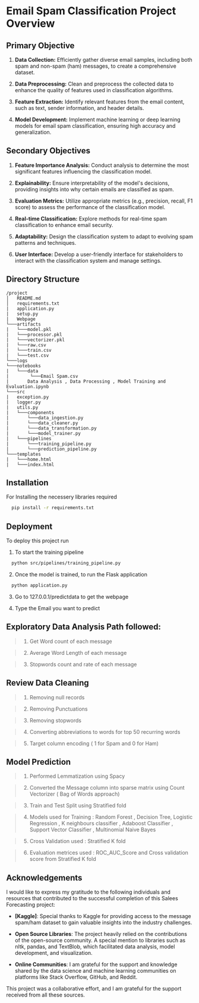 # Email Spam Classification Project Overview

## Primary Objective
1. **Data Collection:**
   Efficiently gather diverse email samples, including both spam and non-spam (ham) messages, to create a comprehensive dataset.

2. **Data Preprocessing:**
   Clean and preprocess the collected data to enhance the quality of features used in classification algorithms.

3. **Feature Extraction:**
   Identify relevant features from the email content, such as text, sender information, and header details.

4. **Model Development:**
   Implement machine learning or deep learning models for email spam classification, ensuring high accuracy and generalization.

## Secondary Objectives
1. **Feature Importance Analysis:**
   Conduct analysis to determine the most significant features influencing the classification model.

2. **Explainability:**
   Ensure interpretability of the model's decisions, providing insights into why certain emails are classified as spam.

3. **Evaluation Metrics:**
   Utilize appropriate metrics (e.g., precision, recall, F1 score) to assess the performance of the classification model.

4. **Real-time Classification:** 
   Explore methods for real-time spam classification to enhance email security.

5. **Adaptability:**
   Design the classification system to adapt to evolving spam patterns and techniques.

6. **User Interface:**
   Develop a user-friendly interface for stakeholders to interact with the classification system and manage settings.

## Directory Structure 

```plaintext
/project
│   README.md
│   requirements.txt
|   application.py
|   setup.py
|   Webpage
└───artifacts
|   └───model.pkl
|   └───processor.pkl
|   └───vectorizer.pkl
|   └───raw.csv
|   └───train.csv
|   └───test.csv
└───logs
└───notebooks
|   └───data
|        └───Email Spam.csv
|       Data Analysis , Data Processing , Model Training and Evaluation.ipynb   
└───src
|   exception.py
|   logger.py
|   utils.py
|   └───components
|       └───data_ingestion.py
|       └───data_cleaner.py
|       └───data_transformation.py
|       └───model_trainer.py
|   └───pipelines
|       └───training_pipeline.py
|       └───prediction_pipeline.py
└───templates
|   └───home.html
|   └───index.html

```
## Installation

For Installing the necessery libraries required 

```bash
  pip install -r requirements.txt
```
    
## Deployment

To deploy this project run

1. To start the training pipeline 

```bash
  python src/pipelines/training_pipeline.py
```

2. Once the model is trained, to run the Flask application

```bash
  python application.py
```

3. Go to 127.0.0.1/predictdata to get the webpage

4. Type the Email you want to predict

## Exploratory Data Analysis Path followed:

> 1. Get Word count of each message

> 2. Average Word Length of each message

> 3. Stopwords count and rate of each message


## Review Data Cleaning

> 1. Removing null records

> 2. Removing Punctuations

> 3. Removing stopwords

> 4. Converting abbreviations to words for top 50 recurring words

> 5. Target column encoding ( 1 for Spam and 0 for Ham)

## Model Prediction

> 1. Performed Lemmatization using Spacy

> 2. Converted the Message column into sparse matrix using Count Vectorizer ( Bag of Words approach)

> 3. Train and Test Split using Stratified fold

> 4. Models used for Training : Random Forest , Decision Tree, Logistic Regression , K neighbours classifier , Adaboost Classifier , Support Vector Classifier , Multinomial Naive Bayes

> 5. Cross Validation used : Stratified K fold

> 6. Evaluation metrices used : ROC_AUC_Score and Cross validation score from Stratified K fold


## Acknowledgements

I would like to express my gratitude to the following individuals and resources that contributed to the successful completion of this Salees Forecasting project:

- **[Kaggle]**: Special thanks to Kaggle for providing access to the message spam/ham dataset to gain valuable insights into the industry challenges.

- **Open Source Libraries**: The project heavily relied on the contributions of the open-source community. A special mention to libraries such as nltk, pandas, and TextBlob, which facilitated data analysis, model development, and visualization.

- **Online Communities**: I am grateful for the support and knowledge shared by the data science and machine learning communities on platforms like Stack Overflow, GitHub, and Reddit.

This project was a collaborative effort, and I am grateful for the support received from all these sources.



